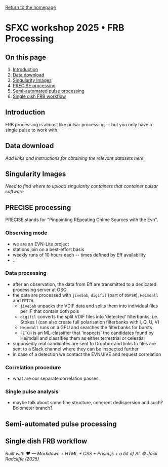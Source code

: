 <!-- MathJax -->
<script src="https://cdnjs.cloudflare.com/ajax/libs/mathjax/2.7.7/MathJax.js?config=TeX-AMS-MML_HTMLorMML" type="text/javascript"></script> 
<script type="text/x-mathjax-config">
    MathJax.Hub.Config({
      tex2jax: {
        skipTags: ['script', 'noscript', 'style', 'textarea', 'pre'],
        inlineMath: [['$','$']],
        displayMath: [['$$','$$']]
      }
    });
</script>  

<link href="styles.css" rel="stylesheet" />

<!-- Prism CSS -->
<link rel="stylesheet" href="https://cdnjs.cloudflare.com/ajax/libs/prism/1.29.0/themes/prism.min.css" />
<link id="prism-dark" rel="stylesheet" href="https://cdnjs.cloudflare.com/ajax/libs/prism/1.29.0/themes/prism-tomorrow.min.css" disabled />
<link rel="stylesheet" href="https://cdnjs.cloudflare.com/ajax/libs/prism/1.29.0/plugins/line-numbers/prism-line-numbers.min.css" />

<!-- Prism JS -->
<script src="https://cdnjs.cloudflare.com/ajax/libs/prism/1.29.0/prism.min.js"></script>
<script src="https://cdnjs.cloudflare.com/ajax/libs/prism/1.29.0/components/prism-python.min.js"></script>
<script src="https://cdnjs.cloudflare.com/ajax/libs/prism/1.29.0/plugins/line-numbers/prism-line-numbers.min.js"></script>

[Return to the homepage](index.md)
# SFXC workshop 2025 • FRB Processing



## On this page
1. [Introduction](#introduction)
2. [Data download](#data-download)
3. [Singularity Images](#singularity-images)
4. [PRECISE processing](#precise-processing)
5. [Semi-automated pulse processing](#semi-automated-pulse-processing)
6. [Single dish FRB workflow](#single-dish-processing)

## Introduction
FRB processing is almost like pulsar processing -- but you only have a single pulse to
work with.

## Data download
_Add links and instructions for obtaining the relevant datasets here._

## Singularity Images
_Need to find where to upload singularity containers that container pulsar software_

## PRECISE processing
PRECISE stands for "Pinpointing REpeating ChIme Sources with the Evn". 

### Observing mode
- we are an EVN-Lite project
- stations join on a best-effort basis
- weekly runs of 10 hours each -- times defined by Eff availability
- ...

### Data processing
- after an observation, the data from Eff are transmitted to a dedicated processing server
  at OSO
- the data are processed with `jive5ab`, `digifil` (part of `DSPSR`), `Heimdall` and
  `FETCH`.
  - `jive5ab` unpacks the VDIF data and splits them into individual files per IF that contain
    both pols 
  - `digifil` converts the split VDIF files into 'detected' filterbanks; i.e. Stokes I
    (can also create full polarisation filterbanks with I, Q, U, V)
  - `Heimdall` runs on a GPU and searches the filterbanks for bursts
  - `FETCH` is an ML-classifier that 'inspects' the candidates found by Heimdall and
    classifies them as either terrestrial or celestial
- supposedly real candidates are sent to Dropbox and links to files are sent to a Slack
  channel where they can be inspected further
- in case of a detection we contact the EVN/JIVE and request correlation

### Correlation procedure
- what are our separate correlation passes

### Single pulse analysis
- maybe talk about some fine structure, coherent dedispersion and such? Bolometer branch?


## Semi-automated pulse processing

## Single dish FRB workflow

_Built with ♥ — Markdown + HTML + CSS + Prism.js + a bit of AI. © Jack Radcliffe (2025)_

<!-- Custom Script: funcs.js -->
<script>
    const copy = (el) => {
      const pre = document.querySelector(el);
      if (!pre) return;
      const code = pre.innerText;
      navigator.clipboard.writeText(code).then(() => {
        const btn = document.querySelector(`[data-copy="${el}"]`);
        if (!btn) return;
        const old = btn.textContent;
        btn.textContent = 'Copied!';
        setTimeout(() => (btn.textContent = old), 1500);
      });
    };
    document.addEventListener('click', (e) => {
      const t = e.target;
      if (t.matches('.copy-btn')) {
        const target = t.getAttribute('data-copy');
        copy(target);
      }
    });
</script>
